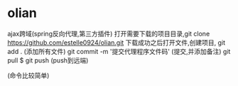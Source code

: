 # olian
ajax跨域(spring反向代理,第三方插件)
打开需要下载的项目目录,git clone https://github.com/estelle0924/olian.git
下载成功之后打开文件,创建项目,
git add . (添加所有文件)
git commit -m '提交代理程序文件码'  (提交,并添加备注)
git pull
$ git push (push到远端)

(命令比较简单)
